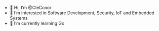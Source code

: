- 👋 Hi, I’m @CleConor
- 👀 I’m interested in Software Development, Security, IoT and Embedded Systems
- 🌱 I’m currently learning Go

<!---
CleConor/CleConor is a ✨ special ✨ repository because its `README.md` (this file) appears on your GitHub profile.
You can click the Preview link to take a look at your changes.
--->

